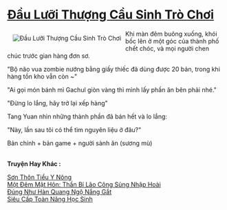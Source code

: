 <a href="https://truyenwiki.net/dau-luoi-thuong-cau-sinh-tro-choi.36782/" title="Đầu Lưỡi Thượng Cầu Sinh Trò Chơi"><h1>Đầu Lưỡi Thượng Cầu Sinh Trò Chơi</h1></a><div style="display:table"><img align="right" style="float: left; padding: 10px;" src="https://truyenwiki.net/a/img/str/src/36782.jpg" alt="Đầu Lưỡi Thượng Cầu Sinh Trò Chơi">Khi màn đêm buông xuống, khói bốc lên ở một góc của thành phố chết chóc, và mọi người chen chúc trước gian hàng đơn sơ.<p></p> "Bộ não vua zombie nướng bằng giấy thiếc đã dùng được 20 bản, trong khi hàng tồn kho vẫn còn ~"<p></p> "Ai gọi món bánh mì Gachul giòn vàng thì mình lấy phần ăn bên phải nhé."<p></p> "Đừng lo lắng, hãy trở lại xếp hàng"<p></p> Tang Yuan nhìn những thành phần đã bán hết và lo lắng:<p></p> "Này, lần sau tôi có thể tìm nguyên liệu ở đâu?"<p></p> Bản chính + bản game + người sành ăn (sương mù)</div><p><br><b>Truyện Hay Khác :</b></p><a href="https://truyenwiki.net/son-thon-tieu-y-nong.35907/" alt="Sơn Thôn Tiểu Y Nông">Sơn Thôn Tiểu Y Nông</a><br/><a href="https://github.com/nownovels/topcv/tree/master/truyenhay/35890" alt="Một Đêm Mật Hôn: Thần Bí Lão Công Sủng Nhập Hoài">Một Đêm Mật Hôn: Thần Bí Lão Công Sủng Nhập Hoài</a><br/><a href="https://sangtacviet.wordpress.com/2020/10/22/dung-nhu-han-quang-ngo-nang-gat/" alt="Đúng Như Hàn Quang Ngộ Nắng Gắt">Đúng Như Hàn Quang Ngộ Nắng Gắt</a><br/><a href="https://github.com/nownovels/topcv/tree/master/truyenhay/36432" alt="Siêu Cấp Toàn Năng Học Sinh">Siêu Cấp Toàn Năng Học Sinh</a><br/>